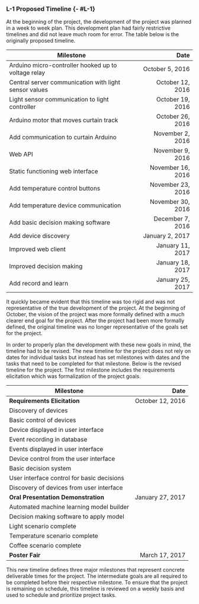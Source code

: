### L-1 Proposed Timeline {- #L-1}

At the beginning of the project, the development of the project was planned in a week to week
plan. This development plan had fairly restrictive timelines and did not leave much room for
error. The table below is the originally proposed timeline.

| Milestone                                             | Date               |
| ----------------------------------------------------  | -----------------: |
| Arduino micro-controller hooked up to voltage relay   | October 5, 2016    |
| Central server communication with light sensor values | October 12, 2016   |
| Light sensor communication to light controller        | October 19, 2016   |
| Arduino motor that moves curtain track                | October 26, 2016   |
| Add communication to curtain Arduino                  | November 2, 2016   |
| Web API                                               | November 9, 2016   |
| Static functioning web interface                      | November 16, 2016  |
| Add temperature control buttons                       | November 23, 2016  |
| Add temperature device communication                  | November 30, 2016  |
| Add basic decision making software                    | December 7, 2016   |
| Add device discovery                                  | January 2, 2017    |
| Improved web client                                   | January 11, 2017   |
| Improved decision making                              | January 18, 2017   |
| Add record and learn                                  | January 25, 2017   |

It quickly became evident that this timeline was too rigid and was not representative of
the true development of the project. At the beginning of October, the vision of the project
was more formally defined with a much clearer end goal for the project. After the project
had been more formally defined, the original timeline was no longer representative of the goals
set for the project.

In order to properly plan the development with these new goals in mind, the timeline had to be
revised. The new timeline for the project does not rely on dates for individual tasks but instead
has set milestones with dates and the tasks that need to be completed for that milestone. Below
is the revised timeline for the project. The first milestone includes the requirements elicitation
which was formalization of the project goals.

| Milestone                                  | Date              |
| -------------------------------            | ----------------: |
| **Requirements Elicitation**               | October 12, 2016  |
| Discovery of devices                       |                   |
| Basic control of devices                   |                   |
| Device displayed in user interface         |                   |
| Event recording in database                |                   |
| Events displayed in user interface         |                   |
| Device control from the user interface     |                   |
| Basic decision system                      |                   |
| User interface control for basic decisions |                   |
| Discovery of devices from user interface   |                   |
| **Oral Presentation Demonstration**        | January 27, 2017  |
| Automated machine learning model builder   |                   |
| Decision making software to apply model    |                   |
| Light scenario complete                    |                   |
| Temperature scenario complete              |                   |
| Coffee scenario complete                   |                   |
| **Poster Fair**                            | March 17, 2017    |

This new timeline defines three major milestones that represent concrete deliverable times for the
project. The intermediate goals are all required to be completed before their respective milestone.
To ensure that the project is remaining on schedule, this timeline is reviewed on a weekly basis
and used to schedule and prioritize project tasks.




